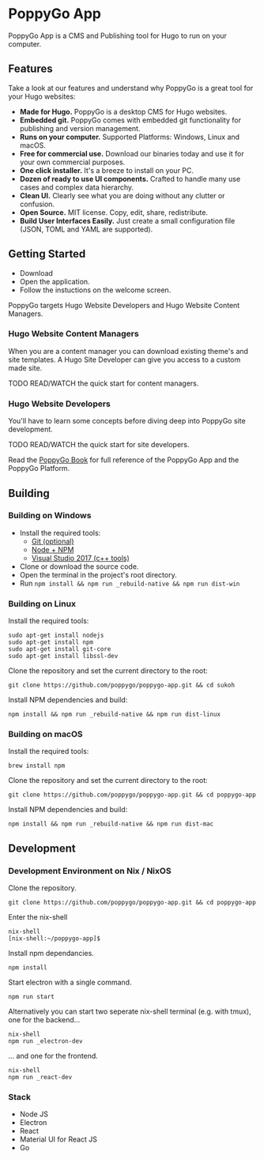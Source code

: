 # PoppyGo App

PoppyGo App is a CMS and Publishing tool for Hugo to run on your computer.

## Features

Take a look at our features and understand why PoppyGo is a great tool for your
Hugo websites:

* **Made for Hugo.** PoppyGo is a desktop CMS for Hugo websites.
* **Embedded git.** PoppyGo comes with embedded git functionality for
  publishing and version management.
* **Runs on your computer.** Supported Platforms: Windows, Linux and macOS.
* **Free for commercial use.** Download our binaries today and use it for your
  own commercial purposes.
* **One click installer.** It's a breeze to install on your PC.
* **Dozen of ready to use UI components.** Crafted to handle many use cases and
  complex data hierarchy.
* **Clean UI.** Clearly see what you are doing without any clutter or
  confusion.
* **Open Source.** MIT license. Copy, edit, share, redistribute.
* **Build User Interfaces Easily.** Just create a small configuration file
  (JSON, TOML and YAML are supported).

## Getting Started

* Download
* Open the application.
* Follow the instuctions on the welcome screen.

PoppyGo targets Hugo Website Developers and Hugo Website Content Managers.

### Hugo Website Content Managers

When you are a content manager you can download existing theme's and site
templates. A Hugo Site Developer can give you access to a custom made site.

TODO READ/WATCH the quick start for content managers.

### Hugo Website Developers

You'll have to learn some concepts before diving deep into PoppyGo site
development.

TODO READ/WATCH the quick start for site developers.

Read the [PoppyGo Book](https://poppygo.github.io/poppygo-book/)
for full reference of the PoppyGo App and the PoppyGo Platform.

## Building

###  Building on Windows

* Install the required tools:
  * [Git (optional)](https://nodejs.org/en/download/)
  * [Node + NPM](https://nodejs.org/en/download/)
  * [Visual Studio 2017 (c++ tools)](//docs.microsoft.com/pt-br/visualstudio/)
* Clone or download the source code.
* Open the terminal in the project's root directory.
* Run ```npm install && npm run _rebuild-native && npm run dist-win```

###  Building on Linux

Install the required tools:

```
sudo apt-get install nodejs
sudo apt-get install npm
sudo apt-get install git-core
sudo apt-get install libssl-dev
```

Clone the repository and set the current directory to the root:

```git clone https://github.com/poppygo/poppygo-app.git && cd sukoh```

Install NPM dependencies and build:

```npm install && npm run _rebuild-native && npm run dist-linux```

### Building on macOS

Install the required tools:

```
brew install npm
```

Clone the repository and set the current directory to the root:

```git clone https://github.com/poppygo/poppygo-app.git && cd poppygo-app```

Install NPM dependencies and build:

```npm install && npm run _rebuild-native && npm run dist-mac```

## Development

### Development Environment on Nix / NixOS

Clone the repository.

```git clone https://github.com/poppygo/poppygo-app.git && cd poppygo-app```

Enter the nix-shell

```
nix-shell
[nix-shell:~/poppygo-app]$
```

Install npm dependancies.

```npm install```

Start electron with a single command.

```npm run start```

Alternatively you can start two seperate nix-shell terminal (e.g. with tmux),
one for the backend...

```
nix-shell
npm run _electron-dev
```

... and one for the frontend.

```
nix-shell
npm run _react-dev
```


### Stack

* Node JS
* Electron
* React
* Material UI for React JS
* Go



